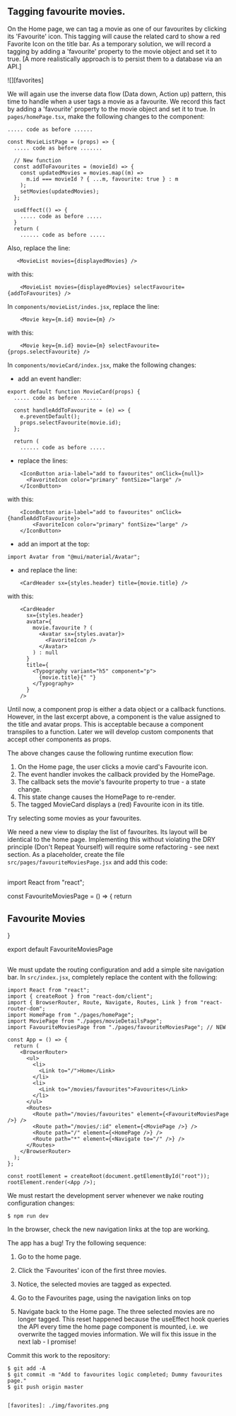 ## Tagging favourite movies.

On the Home page, we can tag a movie as one of our favourites by clicking its 'Favourite' icon. This tagging will cause the related card to show a red Favorite Icon on the title bar. As a temporary solution, we will record a tagging by adding a 'favourite' property to the movie object and set it to true. [A more realistically approach is to persist them to a database via an API.] 

![][favorites]

We will again use the inverse data flow (Data down, Action up) pattern, this time to handle when a user tags a movie as a favourite. We record this fact by adding a 'favourite' property to the movie object and set it to true. In `pages/homePage.tsx`, make the following changes to the component:

```
..... code as before ......
​
const MovieListPage = (props) => {
  ..... code as before .......
​
  // New function
  const addToFavourites = (movieId) => {
    const updatedMovies = movies.map((m) =>
      m.id === movieId ? { ...m, favourite: true } : m
    );
    setMovies(updatedMovies);
  };
​
  useEffect(() => {
    ..... code as before .....
  }
  return (
    ...... code as before .....
```

Also, replace the line:

```
   <MovieList movies={displayedMovies} />
```

with this:

```
    <MovieList movies={displayedMovies} selectFavourite={addToFavourites} />
```

In `components/movieList/indes.jsx`, replace the line:

```
    <Movie key={m.id} movie={m} />
```

with this:

```
    <Movie key={m.id} movie={m} selectFavourite={props.selectFavourite} />
```

In `components/movieCard/index.jsx`, make the following changes:

- add an event handler:

```
export default function MovieCard(props) {
  ..... code as before .......
​
  const handleAddToFavourite = (e) => {
    e.preventDefault();
    props.selectFavourite(movie.id);
  };
​
  return (
    ...... code as before .....
```

- replace the lines:

```
    <IconButton aria-label="add to favourites" onClick={null}>
      <FavoriteIcon color="primary" fontSize="large" />
    </IconButton>
```

with this:

```
    <IconButton aria-label="add to favourites" onClick={handleAddToFavourite}>
        <FavoriteIcon color="primary" fontSize="large" />
    </IconButton>
```

- add an import at the top:

```
import Avatar from "@mui/material/Avatar";
```

- and replace the line:

```
    <CardHeader sx={styles.header} title={movie.title} />
```

with this:

```
    <CardHeader
      sx={styles.header}
      avatar={
        movie.favourite ? (
          <Avatar sx={styles.avatar}>
            <FavoriteIcon />
          </Avatar>
        ) : null
      }
      title={
        <Typography variant="h5" component="p">
          {movie.title}{" "}
        </Typography>
      }
    />
```

Until now, a component prop is either a data object or a callback functions. However, in the last excerpt above, a component is the value assigned to the title and avatar props. This is acceptable because a component transpiles to a function. Later we will develop custom components that accept other components as props.

The above changes cause the following runtime execution flow:

1. On the Home page, the user clicks a movie card's Favourite icon.
2. The event handler invokes the callback provided by the HomePage. 
3. The callback sets the movie's favourite property to true - a state change. 
4. This state change causes the HomePage to re-render. 
5. The tagged MovieCard displays a (red) Favourite icon in its title.   

Try selecting some movies as your favourites.

We need a new view to display the list of favourites. Its layout will be identical to the home page. Implementing this without violating the DRY principle (Don't Repeat Yourself) will require some refactoring - see next section. As a placeholder, create the file `src/pages/favouriteMoviesPage.jsx` and add this code:

## 
import React from "react";

const FavouriteMoviesPage = () => {
    return <h2>Favourite Movies</h2>
}

export default FavouriteMoviesPage
##

We must update the routing configuration and add a simple site navigation bar. In `src/index.jsx`, completely replace the content with the following:

```
import React from "react";
import { createRoot } from "react-dom/client";
import { BrowserRouter, Route, Navigate, Routes, Link } from "react-router-dom";
import HomePage from "./pages/homePage";
import MoviePage from "./pages/movieDetailsPage";
import FavouriteMoviesPage from "./pages/favouriteMoviesPage"; // NEW

const App = () => {
  return (
    <BrowserRouter>
      <ul>
        <li>
          <Link to="/">Home</Link>
        </li>
        <li>
          <Link to="/movies/favourites">Favourites</Link>
        </li>
      </ul>
      <Routes>
        <Route path="/movies/favourites" element={<FavouriteMoviesPage />} />
        <Route path="/movies/:id" element={<MoviePage />} />
        <Route path="/" element={<HomePage />} />
        <Route path="*" element={<Navigate to="/" />} />
      </Routes>
    </BrowserRouter>
  );
};

const rootElement = createRoot(document.getElementById("root"));
rootElement.render(<App />);
```

We must restart the development server whenever we nake routing configuration changes:

```
$ npm run dev
```

In the browser, check the new navigation links at the top are working.

The app has a bug! Try the following sequence:

1. Go to the home page.

2. Click the 'Favourites' icon of the first three movies.
3. Notice, the selected movies are tagged as expected. 
4. Go to the Favourites page, using the navigation links on top
5. Navigate back to the Home page. The three selected movies are no longer tagged. This reset happened because the useEffect hook queries the API every time the home page component is mounted, i.e. we overwrite the tagged movies information. We will fix this issue in the next lab - I promise!

Commit this work to the repository:

```
$ git add -A
$ git commit -m "Add to favourites logic completed; Dummy favourites page."
$ git push origin master
```

~~~{0}navigationundefined./img/navigation.pngundefined

[favorites]: ./img/favorites.png